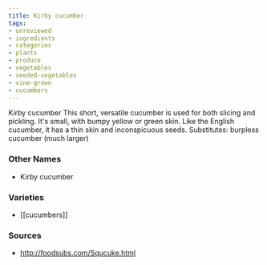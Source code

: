 ```yaml
---
title: Kirby cucumber
tags:
- unreviewed
- ingredients
- categories
- plants
- produce
- vegetables
- seeded-vegetables
- vine-grown
- cucumbers
---
```

Kirby cucumber This short, versatile cucumber is used for both slicing and pickling. It's small, with bumpy yellow or green skin. Like the English cucumber, it has a thin skin and inconspicuous seeds. Substitutes: burpless cucumber (much larger)

### Other Names

* Kirby cucumber

### Varieties

* [[cucumbers]]

### Sources
* http://foodsubs.com/Squcuke.html
